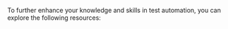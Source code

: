 To further enhance your knowledge and skills in test automation, you can explore the following resources:
